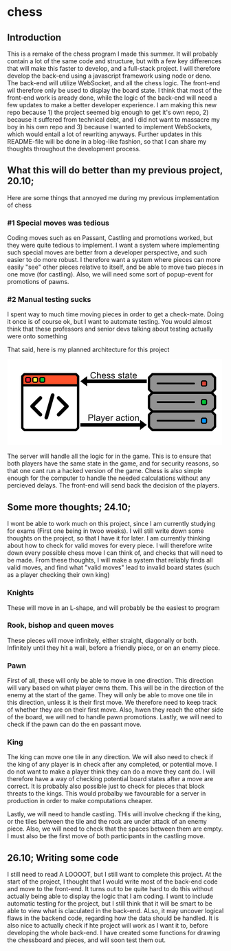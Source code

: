 # chess

## Introduction

This is a remake of the chess program I made this summer. It will probably contain a lot of the same code and structure, but with a few key differences that will make this faster to develop, and a full-stack project. I will therefore develop the back-end using a javascript framework using node or deno. The back-end will utilize WebSocket, and all the chess logic. The front-end wil therefore only be used to display the board state. I think that most of the front-end work is aready done, while the logic of the back-end will need a few updates to make a better developer experience. I am making this new repo because 1) the project seemed big enough to get it's own repo, 2) because it suffered from technical debt, and I did not want to massacre my boy in his own repo and 3) because I wanted to implement WebSockets, which would entail a lot of rewriting anyways. Further updates in this README-file will be done in a blog-like fashion, so that I can share my thoughts throughout the development process.

## What this will do better than my previous project, 20.10;

Here are some things that annoyed me during my previous implementation of chess

### #1 Special moves was tedious

Coding moves such as en Passant, Castling and promotions worked, but they were quite tedious to implement. I want a system where implementing such special moves are better from a developer perspective, and such easier to do more robust. I therefore want a system where pieces can more easily "see" other pieces relative to itself, and be able to move two pieces in one move (for castling). Also, we will need some sort of popup-event for promotions of pawns.

### #2 Manual testing sucks

I spent way to much time moving pieces in order to get a check-mate. Doing it once is of course ok, but I want to automate testing. You would almost think that these professors and senior devs talking about testing actually were onto something

That said, here is my planned architecture for this project

![Alt text](images/api_diagram.png)

The server will handle all the logic for in the game. This is to ensure that both players have the same state in the game, and for security reasons, so that one cant run a hacked version of the game. Chess is also simple enough for the computer to handle the needed calculations without any percieved delays. The front-end will send back the decision of the players.

## Some more thoughts; 24.10;

I wont be able to work much on this project, since I am currently studying for exams (First one being in twoo weeks). I will still write down some thoughts on the project, so that I have it for later. I am currently thinking about how to check for valid moves for every piece. I will therefore write down every possible chess move I can think of, and checks that will need to be made. From these thoughts, I will make a system that reliably finds all valid moves, and find what "valid moves" lead to invalid board states (such as a player checking their own king)

### Knights

These will move in an L-shape, and will probably be the easiest to program

### Rook, bishop and queen moves

These pieces will move infinitely, either straight, diagonally or both. Infinitely until they hit a wall, before a friendly piece, or on an enemy piece.

### Pawn

First of all, these will only be able to move in one direction. This direction will vary based on what player owns them. This will be in the direction of the enemy at the start of the game. They will only be able to move one tile in this direction, unless it is their first move. We therefore need to keep track of whether they are on their first move. Also, hwen they reach the other side of the board, we will ned to handle pawn promotions. Lastly, we will need to check if the pawn can do the en passant move.

### King

The king can move one tile in any direction. We will also need to check if the king of any player is in check after any completed, or potential move. I do not want to make a player think they can do a move they cant do. I will therefore have a way of checking potential board states after a move are correct. It is probably also possible just to check for pieces that block threats to the kings. This would probalby we favourable for a server in production in order to make computations cheaper.

Lastly, we will need to handle castling. THis will involve checkng if the king, or the tiles between the tile and the rook are under attack of an enemy piece. Also, we will need to check that the spaces between them are empty. I must also be the first move of both participants in the castling move.

## 26.10; Writing some code

I still need to read A LOOOOT, but I still want to complete this project. At the start of the project, I thought that I would write most of the back-end code and move to the front-end. It turns out to be quite hard to do this without actually being able to display the logic that I am coding. I want to include automatic testing for the project, but I still think that it will be smart to be able to view what is claculated in the back-end. ALso, it may uncover logical flaws in the backend code, regarding how the data should be handled. It is also nice to actually check if hte project will work as I want it to, before developing the whole back-end. I have created some functions for drawing the chessboard and pieces, and will soon test them out.
